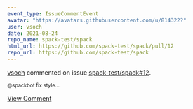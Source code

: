 ```yaml
---
event_type: IssueCommentEvent
avatar: "https://avatars.githubusercontent.com/u/814322?"
user: vsoch
date: 2021-08-24
repo_name: spack-test/spack
html_url: https://github.com/spack-test/spack/pull/12
repo_url: https://github.com/spack-test/spack
---
```


<a href='https://github.com/vsoch' target='_blank'>vsoch</a> commented on issue <a href='https://github.com/spack-test/spack/pull/12' target='_blank'>spack-test/spack#12</a>.

<small>@spackbot fix style...</small>

<a href='https://github.com/spack-test/spack/pull/12' target='_blank'>View Comment</a>